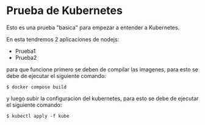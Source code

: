 # Prueba de Kubernetes
Esto es una prueba "basica" para empezar a entender a Kubernetes.

En esta tendremos 2 aplicaciones de nodejs:
- Prueba1
- Prueba2

para que funcione primero se deben de compilar las imagenes, para esto se debe de ejecutar el siguiente comando:

```console
$ docker compose build
```

y luego subir la configuracion del kubernetes, para esto se debe de ejecutar el siguiente comando:

```console
$ kubectl apply -f kube
```